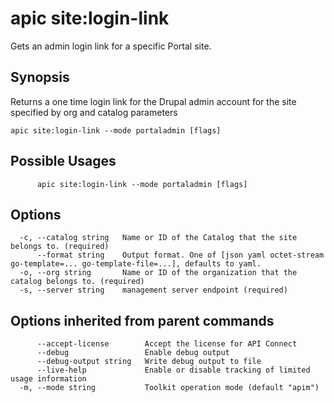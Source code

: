 # apic site:login-link

Gets an admin login link for a specific Portal site.

## Synopsis

Returns a one time login link for the Drupal admin account for the site specified by org and catalog parameters

```
apic site:login-link --mode portaladmin [flags]
```

## Possible Usages

```
      apic site:login-link --mode portaladmin [flags]
```

## Options

```
  -c, --catalog string   Name or ID of the Catalog that the site belongs to. (required)
      --format string    Output format. One of [json yaml octet-stream go-template=... go-template-file=...], defaults to yaml.
  -o, --org string       Name or ID of the organization that the catalog belongs to. (required)
  -s, --server string    management server endpoint (required)
```

## Options inherited from parent commands

```
      --accept-license        Accept the license for API Connect
      --debug                 Enable debug output
      --debug-output string   Write debug output to file
      --live-help             Enable or disable tracking of limited usage information
  -m, --mode string           Toolkit operation mode (default "apim")
```

